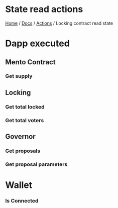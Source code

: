 # State read actions
[Home](../README.md) / [Docs](../index.md) / [Actions](./index.md) / Locking contract read state

# Dapp executed

## Mento Contract

### Get supply

## Locking

### Get total locked

### Get total voters

## Governor 

### Get proposals

### Get proposal parameters

# Wallet

### Is Connected